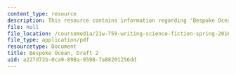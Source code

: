 ```yaml
---
content_type: resource
description: This resource contains information regarding 'Bespoke Ocean'.
file: null
file_location: /coursemedia/21w-759-writing-science-fiction-spring-2016/a227d72b0ca9898a95987a88201256dd_MIT21W_759S16_Bespoke2.pdf
file_type: application/pdf
resourcetype: Document
title: Bespoke Ocean, Draft 2
uid: a227d72b-0ca9-898a-9598-7a88201256dd
---
```

